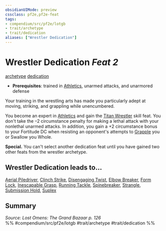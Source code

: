 ```yaml
---
obsidianUIMode: preview
cssclass: pf2e,pf2e-feat
tags:
- compendium/src/pf2e/lotgb
- trait/archetype
- trait/dedication
aliases: ["Wrestler Dedication"]
---
```

# Wrestler Dedication  *Feat 2*  
[archetype](../../Rules/traits/archetype.md)  [dedication](../../Rules/traits/dedication.md)  

- **Prerequisites**: trained in [Athletics](../skills.md#Athletics), unarmed attacks, and unarmored defense

Your training in the wrestling arts has made you particularly adept at moving, striking, and grappling while unencumbered.

You become an expert in [Athletics](../skills.md#Athletics) and gain the [Titan Wrestler](titan-wrestler.md) skill feat. You don't take the –2 circumstance penalty for making a lethal attack with your nonlethal unarmed attacks. In addition, you gain a +2 circumstance bonus to your Fortitude DC when resisting an opponent's attempts to [Grapple](../../Rules/actions/grapple.md) you or Swallow you Whole.

**Special.** You can't select another dedication feat until you have gained two other feats from the wrestler archetype.

## Wrestler Dedication leads to...

[Aerial Piledriver](aerial-piledriver-lotgb.md), [Clinch Strike](clinch-strike-lotgb.md), [Disengaging Twist](disengaging-twist-lotgb.md), [Elbow Breaker](elbow-breaker-lotgb.md), [Form Lock](form-lock-lotgb.md), [Inescapable Grasp](inescapable-grasp-lotgb.md), [Running Tackle](running-tackle-lotgb.md), [Spinebreaker](spinebreaker-lotgb.md), [Strangle](strangle-lotgb.md), [Submission Hold](submission-hold-lotgb.md), [Suplex](suplex-lotgb.md)

## Summary

*Source: Lost Omens: The Grand Bazaar p. 126*  
%% #compendium/src/pf2e/lotgb #trait/archetype #trait/dedication %%